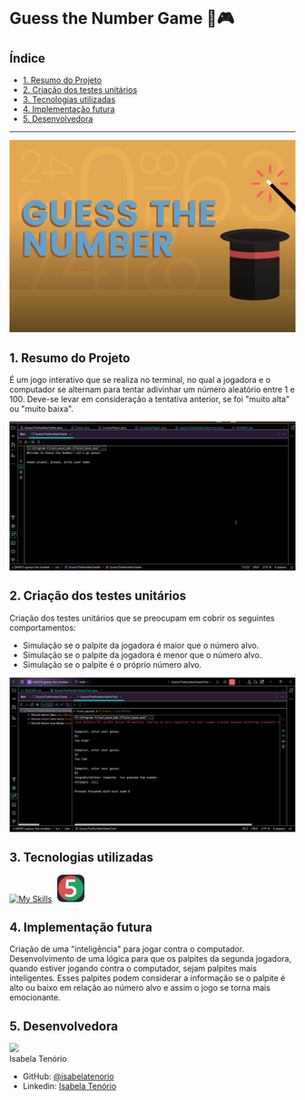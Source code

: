 # Guess the Number Game 🎲🎮

## Índice

- [1. Resumo do Projeto](#1-considerações-gerais)
- [2. Criação dos testes unitários](#2-prefácio)
- [3. Tecnologias utilizadas](#3-resumo-do-projeto)
- [4. Implementação futura](#4-objetivos-de-aprendizado)
- [5. Desenvolvedora](#5-considerações-gerais)

---

![GUESS THE NUMBER](assets/guess-the-number.png)

## 1. Resumo do Projeto

É um jogo interativo que se realiza no terminal, no qual a
jogadora e o computador se alternam para tentar adivinhar um número
aleatório entre 1 e 100. Deve-se levar em consideração a tentativa anterior, se
foi "muito alta" ou "muito baixa".

![GUESS THE NUMBER DEMO](assets/demo.gif)

## 2. Criação dos testes unitários

Criação dos testes unitários que se preocupam em cobrir os seguintes comportamentos:

* Simulação se o palpite da jogadora é maior que o número alvo.
* Simulação se o palpite da jogadora é menor que o número alvo.
* Simulação se o palpite é o próprio número alvo.

![Testes](assets/testes_guessTheNumber.PNG)

## 3. Tecnologias utilizadas

[![My Skills](https://skillicons.dev/icons?i=git,github,java&theme=dark)](https://skillicons.dev) <img alt="JUnit Icon" height="48" src="assets/JUnit.png" style="border-radius:20%; margin-left:5px;"/>

## 4. Implementação futura

Criação de uma "inteligência" para jogar contra o computador.
Desenvolvimento de uma lógica para que os palpites da segunda jogadora, quando estiver jogando contra o computador, sejam palpites mais inteligentes. Esses palpites podem considerar a informação se o palpite é alto ou baixo em relação ao número alvo e assim o jogo se torna mais emocionante. 

## 5. Desenvolvedora
<img loading="lazy" src="https://avatars.githubusercontent.com/u/117682146?s=400&u=fb1bd6336cde2b5f4c0fd922206c20e89804b67b&v=4" width=115><br>
Isabela Tenório

* GitHub: [@isabelatenorio](https://github.com/belatenorio)
* Linkedin: [Isabela Tenório](https://www.linkedin.com/in/isabelatenorioadv/)


